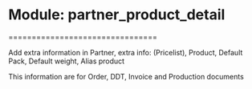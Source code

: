 # Module: partner_product_detail
================================

Add extra information in Partner, extra info:
(Pricelist), Product, Default Pack, Default weight, Alias product

This information are for Order, DDT, Invoice and Production documents
